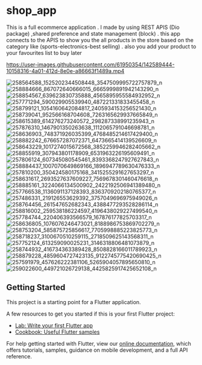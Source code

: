 # shop_app

This is a full ecommerce application . I made by using REST APIS (Dio package) ,shared preference and state management (block) . this app connects to the APIS to show you the all products in the store based on the category like (sports-electronics-best selling) . also you add your product to your favourites list to buy later


https://user-images.githubusercontent.com/61950354/142589444-10158316-4a01-412d-8e0e-a86663f1489a.mp4


![258564588_1525202344508448_3547509995722757879_n](https://user-images.githubusercontent.com/61950354/142583823-7ed66d18-7717-42d1-818c-f5bacc6614f4.jpg)
![258884666_867072640666015_6665999891942143290_n](https://user-images.githubusercontent.com/61950354/142583825-be9cd576-7c8c-4a28-9b4c-39c6b683cd62.jpg)
![258854567_639623830735888_4565895955584932952_n](https://user-images.githubusercontent.com/61950354/142583830-db268341-4cff-4b04-87fa-14eaff2d59a9.jpg)
![257771294_590029905539940_487221331833455458_n](https://user-images.githubusercontent.com/61950354/142583833-46996783-8d8f-4594-97b6-a55c0076a3cb.jpg)
![258799121_1054160642084817_2405934153256521430_n](https://user-images.githubusercontent.com/61950354/142583834-03f48042-691d-4453-b999-6e4dbe898893.jpg)
![258739041_952566168704608_7263165629937665849_n](https://user-images.githubusercontent.com/61950354/142583835-f74f5fe4-f555-4cb6-a21a-30767cc3bfa1.jpg)
![258615389_614276273240572_298287338991235943_n](https://user-images.githubusercontent.com/61950354/142583838-6914f3c7-4d2b-41ec-a6b8-290837f96700.jpg)
![257876310_1467901350263638_1112065791046698781_n](https://user-images.githubusercontent.com/61950354/142583840-cd132f0d-3bdb-4cb3-b73d-260528dfcedb.jpg)
![258636903_748371926035399_4768485214617429400_n](https://user-images.githubusercontent.com/61950354/142583842-d181baac-fadb-40ab-971c-8c04aa2cb095.jpg)
![258882242_676657287072371_6473665414139526609_n](https://user-images.githubusercontent.com/61950354/142583844-b673bb78-93e0-4fcb-a1b2-7981065292db.jpg)
![258643229_1017274015672568_3852259946282405662_n](https://user-images.githubusercontent.com/61950354/142583846-20c040db-4192-4cef-956c-850913f2fdc2.jpg)
![258855919_307943801178909_6531963226195609491_n](https://user-images.githubusercontent.com/61950354/142583849-47a80466-bea5-4552-8370-b3aaf1f780b5.jpg)
![257806124_607345080545461_8393368247927627843_n](https://user-images.githubusercontent.com/61950354/142583851-ca1943ef-8cfe-4ced-a67d-80fc17d0a60e.jpg)
![258884437_1007070649869166_1896947789630476333_n](https://user-images.githubusercontent.com/61950354/142583853-d43e48d4-e3db-4d34-871f-c73a994dc868.jpg)
![257810200_350424580175168_3415255291627653297_n](https://user-images.githubusercontent.com/61950354/142583856-5123eac9-4ad2-43b8-864b-60acf31a7b7b.jpg)
![258631617_2693527637609227_7569678301460476618_n](https://user-images.githubusercontent.com/61950354/142583857-e0a5c701-bf5c-4780-baa9-68a1129aa375.jpg)
![258885161_3224066134500902_2422192506941389480_n](https://user-images.githubusercontent.com/61950354/142583858-5e8c4913-7536-47a0-a4e0-09bf251ad19c.jpg)
![257766538_1136091137128393_8363709202180765377_n](https://user-images.githubusercontent.com/61950354/142583859-c72f04e1-7ef0-41f9-83fe-6b1b387db838.jpg)
![257486331_219126553629392_3757049696975949026_n](https://user-images.githubusercontent.com/61950354/142583861-bda5ed34-2b4f-4b2f-831d-2012a364d26c.jpg)
![258764456_261547652682343_4388477293528286114_n](https://user-images.githubusercontent.com/61950354/142583864-af1365d9-a39b-479c-a7df-9993e1de1818.jpg)
![258816002_259538186224597_4196438029227499540_n](https://user-images.githubusercontent.com/61950354/142583867-05610866-7979-475e-a98f-93c1e330d6c9.jpg)
![257784744_220406393566579_167876177825703317_n](https://user-images.githubusercontent.com/61950354/142583868-b35288ce-1f19-4bd9-b37e-7e76f8d927ad.jpg)
![258636805_1076076246473021_8188986753869702279_n](https://user-images.githubusercontent.com/61950354/142583871-21a1789e-8a88-4159-bfb1-0f7037381e91.jpg)
![258753204_585875725856617_7705998885223825773_n](https://user-images.githubusercontent.com/61950354/142583874-8f416748-a24d-439b-923c-ed6b947473a6.jpg)
![258718237_3100670510259115_2718509625143568311_n](https://user-images.githubusercontent.com/61950354/142583875-eba37c7a-2144-465b-85f4-63a30c404dd2.jpg)
![257752124_613259090025231_3146318806481073879_n](https://user-images.githubusercontent.com/61950354/142583877-74b927cf-0805-402d-97ec-14bb9ae5ddaa.jpg)
![258744932_416734363389428_8508828166011789923_n](https://user-images.githubusercontent.com/61950354/142583879-9bcd6901-586f-4414-85a9-9526ae6b54c7.jpg)
![258879228_4859604727423135_9122745775420690425_n](https://user-images.githubusercontent.com/61950354/142583881-993065dc-fc4d-4bde-9969-ebd32f1525bc.jpg)
![257591979_457626222381106_5265904057895650810_n](https://user-images.githubusercontent.com/61950354/142583883-e4f38db6-298b-4b82-8bff-ffbec34d9f44.jpg)
![259022600_449721026729138_4425825917425652108_n](https://user-images.githubusercontent.com/61950354/142583884-5c0d6a41-2c5a-44a5-909d-8a3482d87154.jpg)


## Getting Started

This project is a starting point for a Flutter application.

A few resources to get you started if this is your first Flutter project:

- [Lab: Write your first Flutter app](https://flutter.dev/docs/get-started/codelab)
- [Cookbook: Useful Flutter samples](https://flutter.dev/docs/cookbook)

For help getting started with Flutter, view our
[online documentation](https://flutter.dev/docs), which offers tutorials,
samples, guidance on mobile development, and a full API reference.

